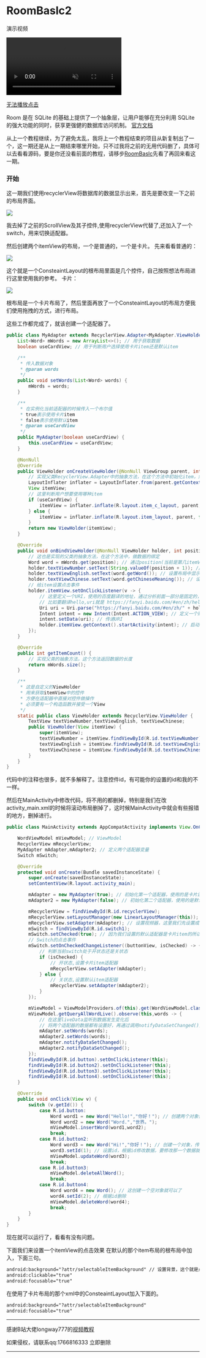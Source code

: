 # RoomBaslc2
演示视频

<video src="https://yi-sheep.github.io/RoomBasic2/Res/mp4/1.mp4"  autoplay loop muted>浏览器不支持播放该视频</video>

[无法播放点击](https://yi-sheep.github.io/RoomBasic2/Res/mp4/1.mp4)

Room 是在 SQLite 的基础上提供了一个抽象层，让用户能够在充分利用 SQLite 的强大功能的同时，获享更强健的数据库访问机制。
[官方文档](https://developer.android.google.cn/jetpack/androidx/releases/room?hl=zh_cn)

从上一个教程继续，为了避免太乱，我将上一个教程结束的项目从新复制出了一个，这一期还是从上一期结束哪里开始，只不过我将之前的无用代码删了，具体可以去看看源码，要是你还没看前面的教程，请移步[RoomBaslc](https://github.com/yi-sheep/RoomBasic)先看了再回来看这一期。

### 开始
这一期我们使用recyclerView将数据库的数据显示出来，首先是要改变一下之前的布局界面。

<img src="https://yi-sheep.github.io/RoomBasic2/Res/image/1.png"/>

我去掉了之前的ScrollView及其子控件,使用recyclerView代替了,还加入了一个switch，用来切换适配器。

然后创建两个itemView的布局，一个是普通的，一个是卡片。
先来看看普通的：

<img src="https://yi-sheep.github.io/RoomBasic2/Res/image/2.png"/>

这个就是一个ConsteaintLayout的根布局里面是几个控件，自己按照想法布局进行这里使用我的参考。
卡片：

<img src="https://yi-sheep.github.io/RoomBasic2/Res/image/3.png"/>

根布局是一个卡片布局了，然后里面再放了一个ConsteaintLayout的布局方便我们使用拖拽的方式，进行布局。

这些工作都完成了，就该创建一个适配器了。

```java
public class MyAdapter extends RecyclerView.Adapter<MyAdapter.ViewHolder> {
    List<Word> mWords = new ArrayList<>(); // 用于获取数据
    boolean useCardView; // 用于判断用户选择使用卡片item还是默认item

    /**
     * 传入数据对象
     * @param words
     */
    public void setWords(List<Word> words) {
        mWords = words;
    }

    /**
     * 在实例化当前适配器的时候传入一个布尔值
     * true表示使用卡片item
     * false表示使用默认item
     * @param useCardView
     */
    public MyAdapter(boolean useCardView) {
        this.useCardView = useCardView;
    }

    @NonNull
    @Override
    public ViewHolder onCreateViewHolder(@NonNull ViewGroup parent, int viewType) {
        // 实现父类RecyclerView.Adapter中的抽象方法，在这个方法中初始化item，然后返回这个itemView
        LayoutInflater inflater = LayoutInflater.from(parent.getContext());
        View itemView;
        // 这里判断用户想要使用哪种item
        if (useCardView) {
            itemView = inflater.inflate(R.layout.item_c_layout, parent, false);
        } else {
            itemView = inflater.inflate(R.layout.item_layout, parent, false);
        }
        return new ViewHolder(itemView);
    }

    @Override
    public void onBindViewHolder(@NonNull ViewHolder holder, int position) {
        // 这也是实现的父类的抽象方法，在这个方法中，做数据的绑定
        Word word = mWords.get(position); // 通过position(当前是第几itemView)获取到word中的对应数据
        holder.textViewNumber.setText(String.valueOf(position + 1)); // 设置布局中显示序号的textView,因为position是从0开始的，所以需要加1
        holder.textViewEnglish.setText(word.getWord()); // 设置布局中显示单词的textView,通过获取到的word中对应数据对象获取到单词
        holder.textViewChinese.setText(word.getChineseMeaning()); // 设置显示中文意思的textView
        // 给item设置点击事件
        holder.itemView.setOnClickListener(v -> {
            // 这里定义一个URI，使用的百度翻译的地址，通过分析前面一部分是固定的，想要翻译的单词跟在后面
            // 比如要翻译hello,uri就是 https://fanyi.baidu.com/#en/zh/hello
            Uri uri = Uri.parse("https://fanyi.baidu.com/#en/zh/" + holder.textViewEnglish.getText());
            Intent intent = new Intent(Intent.ACTION_VIEW); // 定义一个隐式意图
            intent.setData(uri); // 传递URI
            holder.itemView.getContext().startActivity(intent); // 启动意图
        });
    }

    @Override
    public int getItemCount() {
        // 实现父类的抽象方法，这个方法返回数据的长度
        return mWords.size();
    }

    /**
     * 这是自定义的ViewHolder
     * 用来获取itemView中的控件
     * 方便在适配器中直接对控件做操作
     * 必须要有一个构造函数并接受一个View
     */
    static public class ViewHolder extends RecyclerView.ViewHolder {
        TextView textViewNumber,textViewEnglish, textViewChinese;
        public ViewHolder(View itemView) {
            super(itemView);
            textViewNumber = itemView.findViewById(R.id.textViewNumber);
            textViewEnglish = itemView.findViewById(R.id.textViewEnglish);
            textViewChinese = itemView.findViewById(R.id.textViewChinese);
        }
    }
}
```

代码中的注释也很多，就不多解释了。注意控件id，有可能你的设置的id和我的不一样。

然后在MainActivity中修改代码，将不用的都删掉，特别是我们在改activity_main.xml的时候将滚动布局删掉了，这时候MainActivity中就会有些报错的地方，删掉进行。

```java
public class MainActivity extends AppCompatActivity implements View.OnClickListener{

    WordViewModel mViewModel; // ViewModel
    RecyclerView mRecyclerView;
    MyAdapter mAdapter,mAdapter2; // 定义两个适配器变量
    Switch mSwitch;

    @Override
    protected void onCreate(Bundle savedInstanceState) {
        super.onCreate(savedInstanceState);
        setContentView(R.layout.activity_main);

        mAdapter = new MyAdapter(true); // 初始化第一个适配器，使用的是卡片item
        mAdapter2 = new MyAdapter(false); // 初始化第二个适配器，使用的是默认item

        mRecyclerView = findViewById(R.id.recyclerView);
        mRecyclerView.setLayoutManager(new LinearLayoutManager(this)); // 给recyclerView设置布局样式
        mRecyclerView.setAdapter(mAdapter); // 设置视频器，这里我们先设置成卡片item的适配器
        mSwitch = findViewById(R.id.switch1);
        mSwitch.setChecked(true); // 因为我们设置的默认适配器是卡片item的所以需要改一下，自己领悟一下这里
        // Switch的点击事件
        mSwitch.setOnCheckedChangeListener((buttonView, isChecked) -> {
            // 判断当前switch处于开状态还是关状态
            if (isChecked) {
                // 开状态,设置卡片item适配器
                mRecyclerView.setAdapter(mAdapter);
            } else {
                // 关状态,设置默认item适配器
                mRecyclerView.setAdapter(mAdapter2);
            }
        });

        mViewModel = ViewModelProviders.of(this).get(WordViewModel.class);
        mViewModel.getQueryAllWordLive().observe(this,words -> {
            // 在这里liveData监听到数据发生变化后
            // 将两个适配器的数据都有设置好，再通过调用notifyDataSetChanged()方法告诉recyclerView数据发生了变化你需要刷新界面
            mAdapter.setWords(words);
            mAdapter2.setWords(words);
            mAdapter.notifyDataSetChanged();
            mAdapter2.notifyDataSetChanged();
        });
        findViewById(R.id.button).setOnClickListener(this);
        findViewById(R.id.button2).setOnClickListener(this);
        findViewById(R.id.button3).setOnClickListener(this);
        findViewById(R.id.button4).setOnClickListener(this);
    }

    @Override
    public void onClick(View v) {
        switch (v.getId()) {
            case R.id.button:
                Word word1 = new Word("Hello!","你好！"); // 创建两个对象传入不同的数据
                Word word2 = new Word("Word.","世界。");
                mViewModel.insertWord(word1,word2);
                break;
            case R.id.button2:
                Word word3 = new Word("Hi!","你好！"); // 创建一个对象，传入要更新成的数据
                word3.setId(1); // 设置id，根据id修改数据，要修改那一个数据就设置那一个id
                mViewModel.updateWord(word3);
                break;
            case R.id.button3:
                mViewModel.deleteAllWord();
                break;
            case R.id.button4:
                Word word4 = new Word(); // 这创建一个空对象就可以了
                word4.setId(2); // 根据id删除
                mViewModel.deleteWord(word4);
                break;
        }
    }
}
```

现在就可以运行了，看看有没有问题。

下面我们来设置一个itemView的点击效果
在默认的那个item布局的根布局中加入，下面三句。

```xml
android:background="?attr/selectableItemBackground" // 设置背景，这个就是点击后有效果
android:clickable="true"
android:focusable="true"
```

在使用了卡片布局的那个xml中的ConsteaintLayout加入下面的。

```xml
android:background="?attr/selectableItemBackground"
android:focusable="true"
```

---

感谢B站大佬longway777的[视频教程](https://www.bilibili.com/video/BV1w4411k7iY)

如果侵权，请联系qq:1766816333
立即删除

---